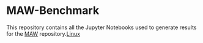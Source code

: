 # MAW-Benchmark

This repository contains all the Jupyter Notebooks used to generate results for the [MAW](https://www.github.com/zmahnoor14/MAW) repository.[Linux](https://docs.docker.com/engine/install/ubuntu/)
